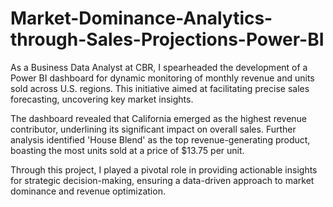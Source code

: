 # Market-Dominance-Analytics-through-Sales-Projections-Power-BI

As a Business Data Analyst at CBR, I spearheaded the development of a Power BI dashboard for dynamic monitoring of monthly revenue and units sold across U.S. regions. This initiative aimed at facilitating precise sales forecasting, uncovering key market insights.

The dashboard revealed that California emerged as the highest revenue contributor, underlining its significant impact on overall sales. Further analysis identified 'House Blend' as the top revenue-generating product, boasting the most units sold at a price of $13.75 per unit.

Through this project, I played a pivotal role in providing actionable insights for strategic decision-making, ensuring a data-driven approach to market dominance and revenue optimization.
